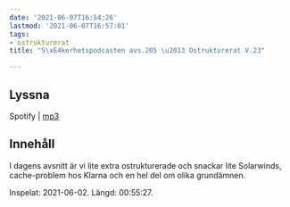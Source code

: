 ```yaml
---
date: '2021-06-07T16:54:26'
lastmod: '2021-06-07T16:57:01'
tags:
- ostrukturerat
title: "S\xE4kerhetspodcasten avs.205 \u2013 Ostrukturerat V.23"

---
```

## Lyssna

Spotify \| [mp3](https://traffic.libsyn.com/secure/sakerhetspodcasten/2021-06-02_Sakerhetspodcasten.mp3)

## Innehåll

I dagens avsnitt är vi lite extra ostrukturerade och snackar lite Solarwinds, cache-problem
hos Klarna och en hel del om olika grundämnen.

Inspelat: 2021-06-02. Längd: 00:55:27.


